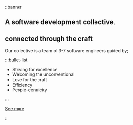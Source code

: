 ::banner

## A software development collective,
## connected through the craft

Our collective is a team of 3-7 software engineers guided by;

:::bullet-list

- Striving for excellence
- Welcoming the unconventional
- Love for the craft
- Efficiency
- People-centricity

:::

[See more](about.md)

::
